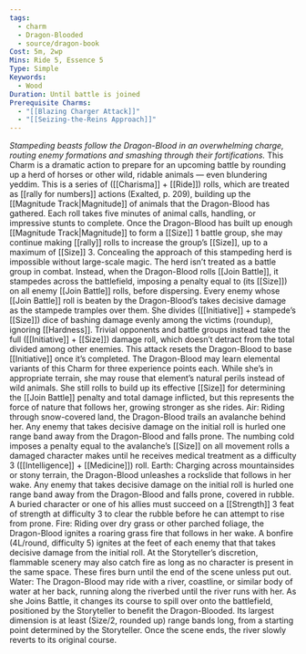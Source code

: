 ```yaml
---
tags:
  - charm
  - Dragon-Blooded
  - source/dragon-book
Cost: 5m, 2wp
Mins: Ride 5, Essence 5
Type: Simple
Keywords:
  - Wood
Duration: Until battle is joined
Prerequisite Charms:
  - "[[Blazing Charger Attack]]"
  - "[[Seizing-the-Reins Approach]]"
---
```

*Stampeding beasts follow the Dragon-Blood in an overwhelming charge, routing enemy formations and smashing through their fortifications.*
This Charm is a dramatic action to prepare for an upcoming battle by rounding up a herd of horses or other wild, ridable animals — even blundering yeddim. This is a series of ([[Charisma]] + [[Ride]]) rolls, which are treated as [[rally for numbers]] actions (Exalted, p. 209), building up the [[Magnitude Track|Magnitude]] of animals that the Dragon-Blood has gathered. Each roll takes five minutes of animal calls, handling, or impressive stunts to complete. Once the Dragon-Blood has built up enough [[Magnitude Track|Magnitude]] to form a [[Size]] 1 battle group, she may continue making [[rally]] rolls to increase the group’s [[Size]], up to a maximum of [[Size]] 3. Concealing the approach of this stampeding herd is impossible without large-scale magic. The herd isn’t treated as a battle group in combat. Instead, when the Dragon-Blood rolls [[Join Battle]], it stampedes across the battlefield, imposing a penalty equal to (its [[Size]]) on all enemy [[Join Battle]] rolls, before dispersing. Every enemy whose [[Join Battle]] roll is beaten by the Dragon-Blood’s takes decisive damage as the stampede tramples over them. She divides ([[Initiative]] + stampede’s [[Size]]) dice of bashing damage evenly among the victims (roundup), ignoring [[Hardness]]. Trivial opponents and battle groups instead take the full ([[Initiative]] + [[Size]]) damage roll, which doesn’t detract from the total divided among other enemies. This attack resets the Dragon-Blood to base [[Initiative]] once it’s completed. The Dragon-Blood may learn elemental variants of this Charm for three experience points each. While she’s in appropriate terrain, she may rouse that element’s natural perils instead of wild animals. She still rolls to build up its effective [[Size]] for determining the [[Join Battle]] penalty and total damage inflicted, but this represents the force of nature that follows her, growing stronger as she rides. Air: Riding through snow-covered land, the Dragon-Blood trails an avalanche behind her. Any enemy that takes decisive damage on the initial roll is hurled one range band away from the Dragon-Blood and falls prone. The numbing cold imposes a penalty equal to the avalanche’s [[Size]] on all movement rolls a damaged character makes until he receives medical treatment as a difficulty 3 ([[Intelligence]] + [[Medicine]]) roll. Earth: Charging across mountainsides or stony terrain, the Dragon-Blood unleashes a rockslide that follows in her wake. Any enemy that takes decisive damage on the initial roll is hurled one range band away from the Dragon-Blood and falls prone, covered in rubble. A buried character or one of his allies must succeed on a [[Strength]] 3 feat of strength at difficulty 3 to clear the rubble before he can attempt to rise from prone. Fire: Riding over dry grass or other parched foliage, the Dragon-Blood ignites a roaring grass fire that follows in her wake. A bonfire (4L/round, difficulty 5) ignites at the feet of each enemy that that takes decisive damage from the initial roll. At the Storyteller’s discretion, flammable scenery may also catch fire as long as no character is present in the same space. These fires burn until the end of the scene unless put out. Water: The Dragon-Blood may ride with a river, coastline, or similar body of water at her back, running along the riverbed until the river runs with her. As she Joins Battle, it changes its course to spill over onto the battlefield, positioned by the Storyteller to benefit the Dragon-Blooded. Its largest dimension is at least (Size/2, rounded up) range bands long, from a starting point determined by the Storyteller. Once the scene ends, the river slowly reverts to its original course.